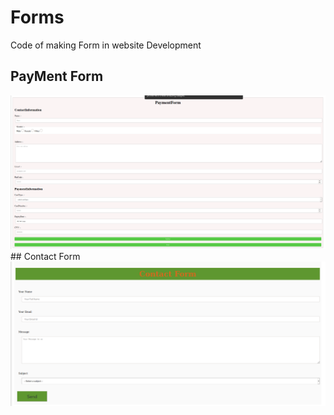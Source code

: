 # Forms
Code of making Form in website Development
## PayMent Form
<img src="payform.png" >
## Contact Form
<img src="Conform.png" >
